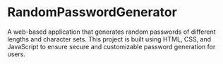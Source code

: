 # RandomPasswordGenerator
A web-based application that generates random passwords of different lengths and character sets. This project is built using HTML, CSS, and JavaScript to ensure secure and customizable password generation for users.
